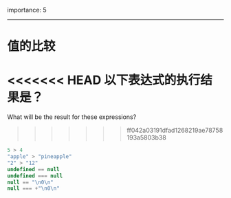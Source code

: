 importance: 5

---

# 值的比较

<<<<<<< HEAD
以下表达式的执行结果是？
=======
What will be the result for these expressions?
>>>>>>> ff042a03191dfad1268219ae78758193a5803b38

```js no-beautify
5 > 4
"apple" > "pineapple"
"2" > "12"
undefined == null
undefined === null
null == "\n0\n"
null === +"\n0\n"
```

